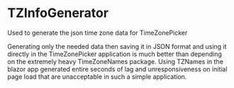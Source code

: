 # TZInfoGenerator
Used to generate the json time zone data for TimeZonePicker

Generating only the needed data then saving it in JSON format and using it directly in the TimeZonePicker application is much better than depending on the extremely heavy TimeZoneNames package. Using TZNames in the blazor app generated entire seconds of lag and unresponsiveness on initial page load that are unacceptable in such a simple application.
